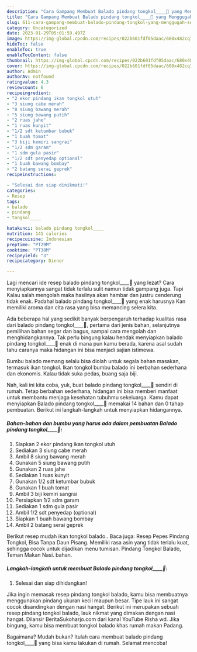 ```yaml
---
description: "Cara Gampang Membuat Balado pindang tongkol____🍁 yang Menggugah Selera"
title: "Cara Gampang Membuat Balado pindang tongkol____🍁 yang Menggugah Selera"
slug: 611-cara-gampang-membuat-balado-pindang-tongkol-yang-menggugah-selera
category: Uncategorized
date: 2023-01-29T05:01:59.497Z
image: https://img-global.cpcdn.com/recipes/022b601fdf05daac/680x482cq70/balado-pindang-tongkol____-foto-resep-utama.jpg
hideToc: false
enableToc: true
enableTocContent: false
thumbnail: https://img-global.cpcdn.com/recipes/022b601fdf05daac/680x482cq70/balado-pindang-tongkol____-foto-resep-utama.jpg
cover: https://img-global.cpcdn.com/recipes/022b601fdf05daac/680x482cq70/balado-pindang-tongkol____-foto-resep-utama.jpg
author: Admin
authorAv: notfound
ratingvalue: 4.3
reviewcount: 6
recipeingredient:
- "2 ekor pindang ikan tongkol utuh"
- "3 siung cabe merah"
- "8 siung bawang merah"
- "5 siung bawang putih"
- "2 ruas jahe"
- "1 ruas kunyit"
- "1/2 sdt ketumbar bubuk"
- "1 buah tomat"
- "3 biji kemiri sangrai"
- "1/2 sdm garam"
- "1 sdm gula pasir"
- "1/2 sdt penyedap optional"
- "1 buah bawang bombay"
- "2 batang serai geprek"
recipeinstructions:

- "Selesai dan siap dinikmati!"
categories:
- Resep
tags:
- balado
- pindang
- tongkol____

katakunci: balado pindang tongkol____ 
nutrition: 141 calories
recipecuisine: Indonesian
preptime: "PT29M"
cooktime: "PT38M"
recipeyield: "3"
recipecategory: Dinner

---
```



Lagi mencari ide resep balado pindang tongkol____🍁 yang lezat? Cara menyiapkannya sangat tidak terlalu sulit namun tidak gampang juga. Tapi Kalau salah mengolah maka hasilnya akan hambar dan justru cenderung tidak enak. Padahal balado pindang tongkol____🍁 yang enak harusnya Kan memiliki aroma dan cita rasa yang bisa memancing selera kita.


Ada beberapa hal yang sedikit banyak berpengaruh terhadap kualitas rasa dari balado pindang tongkol____🍁, pertama dari jenis bahan, selanjutnya pemilihan bahan segar dan bagus, sampai cara mengolah dan menghidangkannya. Tak perlu bingung kalau hendak menyiapkan balado pindang tongkol____🍁 enak di mana pun kamu berada, karena asal sudah tahu caranya maka hidangan ini bisa menjadi sajian istimewa.

Bumbu balado memang selalu bisa diolah untuk segala bahan masakan, termasuk ikan tongkol. Ikan tongkol bumbu balado ini berbahan sederhana dan ekonomis. Kalau tidak suka pedas, buang saja biji.


Nah, kali ini kita coba, yuk, buat balado pindang tongkol____🍁 sendiri di rumah. Tetap berbahan sederhana, hidangan ini bisa memberi manfaat untuk membantu menjaga kesehatan tubuhmu sekeluarga. Kamu dapat menyiapkan Balado pindang tongkol____🍁 memakai 14 bahan dan 0 tahap pembuatan. Berikut ini langkah-langkah untuk menyiapkan hidangannya.

<!--inarticleads1-->

##### Bahan-bahan dan bumbu yang harus ada dalam pembuatan Balado pindang tongkol____🍁:

1. Siapkan 2 ekor pindang ikan tongkol utuh
1. Sediakan 3 siung cabe merah
1. Ambil 8 siung bawang merah
1. Gunakan 5 siung bawang putih
1. Gunakan 2 ruas jahe
1. Sediakan 1 ruas kunyit
1. Gunakan 1/2 sdt ketumbar bubuk
1. Gunakan 1 buah tomat
1. Ambil 3 biji kemiri sangrai
1. Persiapkan 1/2 sdm garam
1. Sediakan 1 sdm gula pasir
1. Ambil 1/2 sdt penyedap (optional)
1. Siapkan 1 buah bawang bombay
1. Ambil 2 batang serai geprek


Berikut resep mudah ikan tongkol balado.. Baca juga: Resep Pepes Pindang Tongkol, Bisa Tanpa Daun Pisang. Memiliki rasa asin yang tidak terlalu kuat, sehingga cocok untuk dijadikan menu tumisan. Pindang Tongkol Balado, Teman Makan Nasi. bahan. 

<!--inarticleads2-->

##### Langkah-langkah untuk membuat Balado pindang tongkol____🍁:


1. Selesai dan siap dihidangkan!

Jika ingin memasak resep pindang tongkol balado, kamu bisa membuatnya menggunakan pindang ukuran kecil maupun besar. Tipe lauk ini sangat cocok disandingkan dengan nasi hangat. Berikut ini merupakan sebuah resep pindang tongkol balado, lauk nikmat yang dimakan dengan nasi hangat. Dilansir BeritaSukoharjo.com dari kanal YouTube Risha wd. Jika bingung, kamu bisa membuat tongkol balado khas rumah makan Padang. 

Bagaimana? Mudah bukan? Itulah cara membuat balado pindang tongkol____🍁 yang bisa kamu lakukan di rumah. Selamat mencoba!
